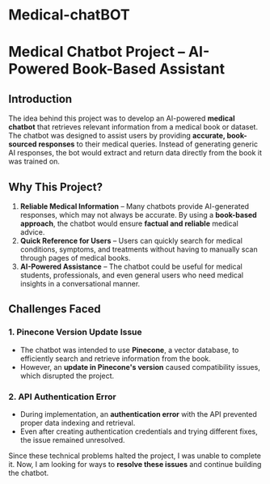 # Medical-chatBOT
# **Medical Chatbot Project – AI-Powered Book-Based Assistant**  

## **Introduction**  
The idea behind this project was to develop an AI-powered **medical chatbot** that retrieves relevant information from a medical book or dataset. The chatbot was designed to assist users by providing **accurate, book-sourced responses** to their medical queries. Instead of generating generic AI responses, the bot would extract and return data directly from the book it was trained on.  

## **Why This Project?**  
1. **Reliable Medical Information** – Many chatbots provide AI-generated responses, which may not always be accurate. By using a **book-based approach**, the chatbot would ensure **factual and reliable** medical advice.  
2. **Quick Reference for Users** – Users can quickly search for medical conditions, symptoms, and treatments without having to manually scan through pages of medical books.  
3. **AI-Powered Assistance** – The chatbot could be useful for medical students, professionals, and even general users who need medical insights in a conversational manner.  

## **Challenges Faced**  
### **1. Pinecone Version Update Issue**  
- The chatbot was intended to use **Pinecone**, a vector database, to efficiently search and retrieve information from the book.  
- However, an **update in Pinecone's version** caused compatibility issues, which disrupted the project.  

### **2. API Authentication Error**  
- During implementation, an **authentication error** with the API prevented proper data indexing and retrieval.  
- Even after creating authentication credentials and trying different fixes, the issue remained unresolved.  

Since these technical problems halted the project, I was unable to complete it. Now, I am looking for ways to **resolve these issues** and continue building the chatbot.  

